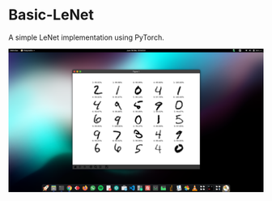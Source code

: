 # Basic-LeNet
A simple LeNet implementation using PyTorch.

![alt_text](https://github.com/jefflgaol/Basic-LeNet/blob/master/image/screenshot.png)